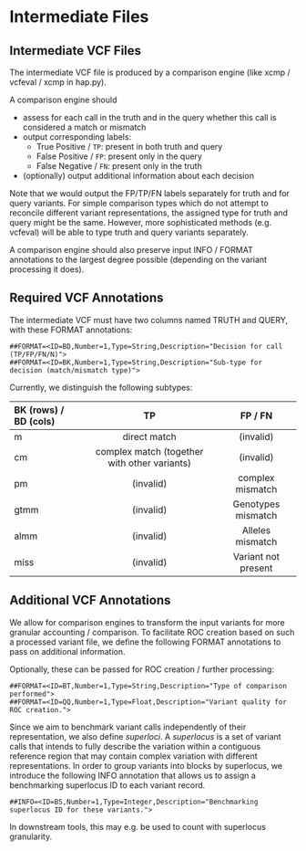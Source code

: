 Intermediate Files
==================

## Intermediate VCF Files

The intermediate VCF file is produced by a comparison engine (like
xcmp / vcfeval / xcmp in hap.py).

A comparison engine should

*  assess for each call in the truth and in the query whether this call is
   considered a match or mismatch
*  output corresponding labels:
   - True Positive / `TP`: present in both truth and query
   - False Positive / `FP`: present only in the query
   - False Negative / `FN`: present only in the truth
*  (optionally) output additional information about each decision

Note that we would output the FP/TP/FN labels separately for truth and
for query variants. For simple comparison types which do not attempt to
reconcile different variant representations, the assigned type for truth
and query might be the same. However, more sophisticated methods (e.g.
vcfeval) will be able to type truth and query variants separately.

A comparison engine should also preserve input INFO / FORMAT annotations to the
largest degree possible (depending on the variant processing it does).

## Required VCF Annotations

The intermediate VCF must have two columns named TRUTH and QUERY, with
these FORMAT annotations:

```
##FORMAT=<ID=BD,Number=1,Type=String,Description="Decision for call (TP/FP/FN/N)">
##FORMAT=<ID=BK,Number=1,Type=String,Description="Sub-type for decision (match/mismatch type)">
```

Currently, we distinguish the following subtypes:

| BK (rows) / BD (cols) |                      TP                      |       FP / FN       |
|:----------------------|:--------------------------------------------:|:-------------------:|
| m                     |                 direct match                 |      (invalid)      |
| cm                    | complex match (together with other variants) |      (invalid)      |
| pm                    |                  (invalid)                   |  complex mismatch   |
| gtmm                  |                  (invalid)                   | Genotypes mismatch  |
| almm                  |                  (invalid)                   |  Alleles mismatch   |
| miss                  |                  (invalid)                   | Variant not present |

## Additional VCF Annotations

We allow for comparison engines to transform the input variants for more
granular accounting / comparison. To facilitate ROC creation based on such
a processed variant file, we define the following FORMAT annotations to
pass on additional information.

Optionally, these can be passed for ROC creation / further processing:

```
##FORMAT=<ID=BT,Number=1,Type=String,Description="Type of comparison performed">
##FORMAT=<ID=QQ,Number=1,Type=Float,Description="Variant quality for ROC creation.">
```

Since we aim to benchmark variant calls independently of their
representation, we also define *superloci*. A *superlocus* is a
set of variant calls that intends to fully describe the variation within
a contiguous reference
region that may contain complex variation with different representations.
In order to group variants into blocks by superlocus, we introduce
the following INFO annotation that allows us to assign a benchmarking
superlocus ID to each variant record.

```
##INFO=<ID=BS,Number=1,Type=Integer,Description="Benchmarking superlocus ID for these variants.">
```

In downstream tools, this may e.g. be used to count with superlocus
granularity.
